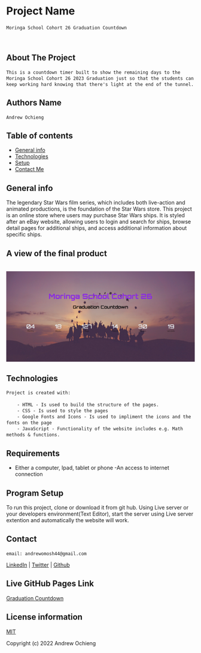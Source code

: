 # Project Name 
    Moringa School Cohort 26 Graduation Countdown

<br>

## About The Project

    This is a countdown timer built to show the remaining days to the Moringa School Cohort 26 2023 Graduation just so that the students can keep working hard knowing that there's light at the end of the tunnel.



## Authors Name

    Andrew Ochieng


## Table of contents

- [General info](#general-info)
- [Technologies](#technologies)
- [Setup](#setup)
- [Contact Me](#contact)

## General info

The legendary Star Wars film series, which includes both live-action and animated productions, is the foundation of the Star Wars store.
This project is an online store where users may purchase Star Wars ships. It is styled after an eBay website, allowing users to login and search for ships, browse detail pages for additional ships, and access additional information about specific ships.



## A view of the final product
<br>


<img src="./graduation-countdown.png" width="800px"/>

<br>

## Technologies

    Project is created with:

        - HTML - Is used to build the structure of the pages.
        - CSS - Is used to style the pages
        - Google Fonts and Icons - Is used to impliment the icons and the fonts on the page
        - JavaScript - Functionality of the website includes e.g. Math methods & functions.

## Requirements

- Either a computer, Ipad, tablet or phone -An access to internet connection

## Program Setup

To run this project, clone or download it from git hub. Using Live server or your developers environment(Text Editor), start the server using Live server extention and automatically the website will work.


## Contact

    email: andrewomosh44@gmail.com

[LinkedIn](https://www.linkedin.com/in/andrew-ochieng-00b076180/) | 
[Twitter](https://twitter.com/drew_omosh) | 
[Github](https://github.com/Andrew-Ochieng)


## Live GitHub Pages Link

[Graduation Countdown](https://andrew-ochieng.github.io/Graduation-Countdown/)



## License information

[MIT](LICENCE)

Copyright (c) 2022 Andrew Ochieng

